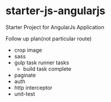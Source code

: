 # starter-js-angularjs
Starter Project for AngularJs Application

Follow up plan(not particular route)


* crop image
* sass
* gulp task runner tasks
    * build task complete
* paginate
* auth
* http interceptor
* unit-test


